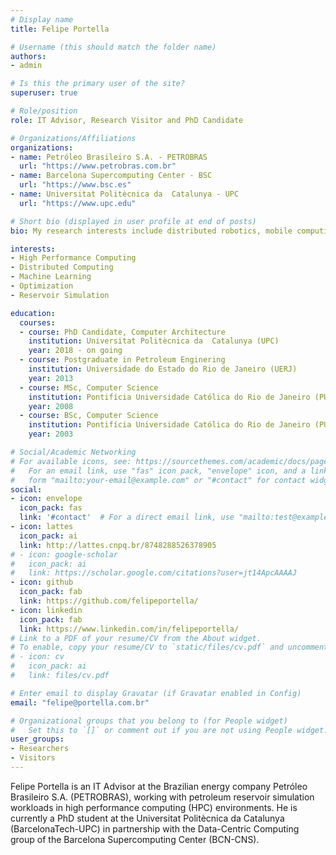 ```yaml
---
# Display name
title: Felipe Portella

# Username (this should match the folder name)
authors:
- admin

# Is this the primary user of the site?
superuser: true

# Role/position
role: IT Advisor, Research Visitor and PhD Candidate

# Organizations/Affiliations
organizations:
- name: Petróleo Brasileiro S.A. - PETROBRAS
  url: "https://www.petrobras.com.br"
- name: Barcelona Supercomputing Center - BSC
  url: "https://www.bsc.es"
- name: Universitat Politècnica da  Catalunya - UPC
  url: "https://www.upc.edu"

# Short bio (displayed in user profile at end of posts)
bio: My research interests include distributed robotics, mobile computing and programmable matter.

interests:
- High Performance Computing
- Distributed Computing
- Machine Learning
- Optimization
- Reservoir Simulation

education:
  courses:
  - course: PhD Candidate, Computer Architecture
    institution: Universitat Politècnica da  Catalunya (UPC)
    year: 2018 - on going
  - course: Postgraduate in Petroleum Enginering
    institution: Universidade do Estado do Rio de Janeiro (UERJ)
    year: 2013
  - course: MSc, Computer Science
    institution: Pontifícia Universidade Católica do Rio de Janeiro (PUC-Rio)
    year: 2008
  - course: BSc, Computer Science
    institution: Pontifícia Universidade Católica do Rio de Janeiro (PUC-Rio)
    year: 2003

# Social/Academic Networking
# For available icons, see: https://sourcethemes.com/academic/docs/page-builder/#icons
#   For an email link, use "fas" icon pack, "envelope" icon, and a link in the
#   form "mailto:your-email@example.com" or "#contact" for contact widget.
social:
- icon: envelope
  icon_pack: fas
  link: '#contact'  # For a direct email link, use "mailto:test@example.org".
- icon: lattes
  icon_pack: ai
  link: http://lattes.cnpq.br/8748288526378905
# - icon: google-scholar
#   icon_pack: ai
#   link: https://scholar.google.com/citations?user=jt14ApcAAAAJ
- icon: github
  icon_pack: fab
  link: https://github.com/felipeportella/
- icon: linkedin
  icon_pack: fab
  link: https://www.linkedin.com/in/felipeportella/
# Link to a PDF of your resume/CV from the About widget.
# To enable, copy your resume/CV to `static/files/cv.pdf` and uncomment the lines below.
# - icon: cv
#   icon_pack: ai
#   link: files/cv.pdf

# Enter email to display Gravatar (if Gravatar enabled in Config)
email: "felipe@portella.com.br"

# Organizational groups that you belong to (for People widget)
#   Set this to `[]` or comment out if you are not using People widget.
user_groups:
- Researchers
- Visitors
---
```


Felipe Portella is an IT Advisor at the Brazilian energy company Petróleo Brasileiro S.A. (PETROBRAS), working with petroleum reservoir simulation workloads in high performance computing (HPC) environments. He is currently a PhD student at the Universitat Politècnica da Catalunya (BarcelonaTech-UPC) in partnership with the Data-Centric Computing group of the Barcelona Supercomputing Center (BCN-CNS).

